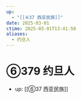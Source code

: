 ```yaml
---
up:
  - "[[⑥37 西亚民族]]"
date: 2025-03-01
ctime: 2025-03-01T13:41:50
aliases:
  - 约旦人
---
```


# ⑥379 约旦人

- up: [[⑥37 西亚民族]]
